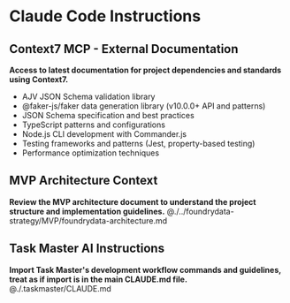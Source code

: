 # Claude Code Instructions

## Context7 MCP - External Documentation
**Access to latest documentation for project dependencies and standards using Context7.**
- AJV JSON Schema validation library
- @faker-js/faker data generation library (v10.0.0+ API and patterns)
- JSON Schema specification and best practices
- TypeScript patterns and configurations
- Node.js CLI development with Commander.js
- Testing frameworks and patterns (Jest, property-based testing)
- Performance optimization techniques

## MVP Architecture Context
**Review the MVP architecture document to understand the project structure and implementation guidelines.**
@./../foundrydata-strategy/MVP/foundrydata-architecture.md

## Task Master AI Instructions
**Import Task Master's development workflow commands and guidelines, treat as if import is in the main CLAUDE.md file.**
@./.taskmaster/CLAUDE.md